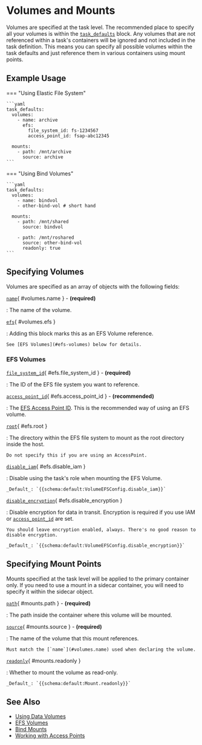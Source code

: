 # Volumes and Mounts

Volumes are specified at the task level. The recommended place to specify all your volumes is within the [`task_defaults`](defaults.md) block. Any volumes that are not referenced within a task's containers will be ignored and not included in the task definition. This means you can specify all possible volumes within the task defaults and just reference them in various containers using mount points.

## Example Usage

=== "Using Elastic File System"

    ```yaml
    task_defaults:
      volumes:
        - name: archive
          efs:
            file_system_id: fs-1234567
            access_point_id: fsap-abc12345

      mounts:
        - path: /mnt/archive
          source: archive
    ```

=== "Using Bind Volumes"

    ```yaml
    task_defaults:
      volumes:
        - name: bindvol
        - other-bind-vol # short hand

      mounts:
        - path: /mnt/shared
          source: bindvol

        - path: /mnt/roshared
          source: other-bind-vol
          readonly: true
    ```



## Specifying Volumes

Volumes are specified as an array of objects with the following fields:

[`name`](#volumes.name){ #volumes.name } - **(required)**

:   The name of the volume.

[`efs`](#volumes.efs){ #volumes.efs }

:   Adding this block marks this as an EFS Volume reference.
    
    See [EFS Volumes](#efs-volumes) below for details.

### EFS Volumes

[`file_system_id`](#efs.file_system_id){ #efs.file_system_id } - **(required)**

:   The ID of the EFS file system you want to reference.

[`access_point_id`](#efs.access_point_id){ #efs.access_point_id } - **(recommended)**

:   The [EFS Access Point ID](https://docs.aws.amazon.com/efs/latest/ug/efs-access-points.html). This is the recommended way of using an EFS volume.

[`root`](#efs.root){ #efs.root }

:   The directory within the EFS file system to mount as the root directory inside the host.

    Do not specify this if you are using an AccessPoint.

[`disable_iam`](#efs.disable_iam){ #efs.disable_iam }

:   Disable using the task's role when mounting the EFS Volume.

    _Default_: `{{schema:default:VolumeEFSConfig.disable_iam}}`

[`disable_encryption`](#efs.disable_encryption){ #efs.disable_encryption }

:   Disable encryption for data in transit. Encryption is required if you use IAM or [`access_point_id`](#efs.access_point_id) are set.

    You should leave encryption enabled, always. There's no good reason to disable encryption.

    _Default_: `{{schema:default:VolumeEFSConfig.disable_encryption}}`


## Specifying Mount Points

Mounts specified at the task level will be applied to the primary container only. If you need to use a mount in a sidecar container, you will need to specify it within the sidecar object.


[`path`](#mounts.path){ #mounts.path } - **(required)**

:   The path inside the container where this volume will be mounted.

[`source`](#mounts.source){ #mounts.source } - **(required)**

:   The name of the volume that this mount references.
    
    Must match the [`name`](#volumes.name) used when declaring the volume.

[`readonly`](#mounts.readonly){ #mounts.readonly }

:   Whether to mount the volume as read-only.

    _Default_: `{{schema:default:Mount.readonly}}`

## See Also

* [Using Data Volumes](https://docs.aws.amazon.com/AmazonECS/latest/userguide/using_data_volumes.html)
* [EFS Volumes](https://docs.aws.amazon.com/AmazonECS/latest/userguide/efs-volumes.html)
* [Bind Mounts](https://docs.aws.amazon.com/AmazonECS/latest/userguide/bind-mounts.html)
* [Working with Access Points](https://docs.aws.amazon.com/efs/latest/ug/efs-access-points.html)